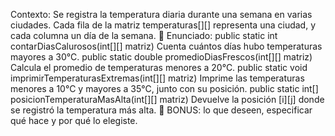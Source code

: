 Contexto:
Se registra la temperatura diaria durante una semana en varias ciudades. Cada fila de la matriz temperaturas[][] representa una ciudad, y cada columna un día de la semana.
🔧 Enunciado:
public static int contarDiasCalurosos(int[][] matriz)
Cuenta cuántos días hubo temperaturas mayores a 30°C.
public static double promedioDiasFrescos(int[][] matriz)
Calcula el promedio de temperaturas menores a 20°C.
public static void imprimirTemperaturasExtremas(int[][] matriz)
Imprime las temperaturas menores a 10°C y mayores a 35°C, junto con su posición.
public static int[] posicionTemperaturaMasAlta(int[][] matriz)
Devuelve la posición [i][j] donde se registró la temperatura más alta.
🎯 BONUS:
lo que deseen, especificar qué hace y por qué lo elegiste.

